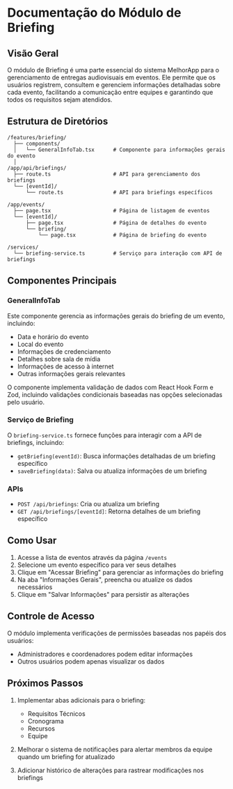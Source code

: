 # Documentação do Módulo de Briefing

## Visão Geral

O módulo de Briefing é uma parte essencial do sistema MelhorApp para o gerenciamento de entregas audiovisuais em eventos. Ele permite que os usuários registrem, consultem e gerenciem informações detalhadas sobre cada evento, facilitando a comunicação entre equipes e garantindo que todos os requisitos sejam atendidos.

## Estrutura de Diretórios

```
/features/briefing/
  ├── components/
  │   └── GeneralInfoTab.tsx      # Componente para informações gerais do evento
  │
/app/api/briefings/
  ├── route.ts                    # API para gerenciamento dos briefings
  └── [eventId]/
      └── route.ts                # API para briefings específicos

/app/events/
  ├── page.tsx                    # Página de listagem de eventos
  └── [eventId]/
      ├── page.tsx                # Página de detalhes do evento
      └── briefing/
          └── page.tsx            # Página de briefing do evento

/services/
  └── briefing-service.ts         # Serviço para interação com API de briefings
```

## Componentes Principais

### GeneralInfoTab

Este componente gerencia as informações gerais do briefing de um evento, incluindo:

- Data e horário do evento
- Local do evento
- Informações de credenciamento
- Detalhes sobre sala de mídia
- Informações de acesso à internet
- Outras informações gerais relevantes

O componente implementa validação de dados com React Hook Form e Zod, incluindo validações condicionais baseadas nas opções selecionadas pelo usuário.

### Serviço de Briefing

O `briefing-service.ts` fornece funções para interagir com a API de briefings, incluindo:

- `getBriefing(eventId)`: Busca informações detalhadas de um briefing específico
- `saveBriefing(data)`: Salva ou atualiza informações de um briefing

### APIs

- `POST /api/briefings`: Cria ou atualiza um briefing
- `GET /api/briefings/[eventId]`: Retorna detalhes de um briefing específico

## Como Usar

1. Acesse a lista de eventos através da página `/events`
2. Selecione um evento específico para ver seus detalhes
3. Clique em "Acessar Briefing" para gerenciar as informações do briefing
4. Na aba "Informações Gerais", preencha ou atualize os dados necessários
5. Clique em "Salvar Informações" para persistir as alterações

## Controle de Acesso

O módulo implementa verificações de permissões baseadas nos papéis dos usuários:

- Administradores e coordenadores podem editar informações
- Outros usuários podem apenas visualizar os dados

## Próximos Passos

1. Implementar abas adicionais para o briefing:

   - Requisitos Técnicos
   - Cronograma
   - Recursos
   - Equipe

2. Melhorar o sistema de notificações para alertar membros da equipe quando um briefing for atualizado

3. Adicionar histórico de alterações para rastrear modificações nos briefings
